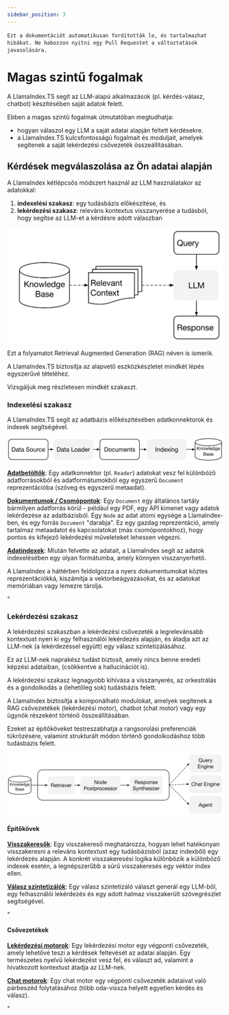 ```yaml
---
sidebar_position: 3
---
```


`Ezt a dokumentációt automatikusan fordították le, és tartalmazhat hibákat. Ne habozzon nyitni egy Pull Requestet a változtatások javasolására.`

# Magas szintű fogalmak

A LlamaIndex.TS segít az LLM-alapú alkalmazások (pl. kérdés-válasz, chatbot) készítésében saját adatok felett.

Ebben a magas szintű fogalmak útmutatóban megtudhatja:

- hogyan válaszol egy LLM a saját adatai alapján feltett kérdésekre.
- a LlamaIndex.TS kulcsfontosságú fogalmait és moduljait, amelyek segítenek a saját lekérdezési csővezeték összeállításában.

## Kérdések megválaszolása az Ön adatai alapján

A LlamaIndex kétlépcsős módszert használ az LLM használatakor az adatokkal:

1. **indexelési szakasz**: egy tudásbázis előkészítése, és
2. **lekérdezési szakasz**: releváns kontextus visszanyerése a tudásból, hogy segítse az LLM-et a kérdésre adott válaszban

![](./_static/concepts/rag.jpg)

Ezt a folyamatot Retrieval Augmented Generation (RAG) néven is ismerik.

A LlamaIndex.TS biztosítja az alapvető eszközkészletet mindkét lépés egyszerűvé tételéhez.

Vizsgáljuk meg részletesen mindkét szakaszt.

### Indexelési szakasz

A LlamaIndex.TS segít az adatbázis előkészítésében adatkonnektorok és indexek segítségével.

![](./_static/concepts/indexing.jpg)

[**Adatbetöltők**](./modules/high_level/data_loader.md):
Egy adatkonnektor (pl. `Reader`) adatokat vesz fel különböző adatforrásokból és adatformátumokból egy egyszerű `Document` reprezentációba (szöveg és egyszerű metaadat).

[**Dokumentumok / Csomópontok**](./modules/high_level/documents_and_nodes.md): Egy `Document` egy általános tartály bármilyen adatforrás körül - például egy PDF, egy API kimenet vagy adatok lekérdezése az adatbázisból. Egy `Node` az adat atomi egysége a LlamaIndex-ben, és egy forrás `Document` "darabja". Ez egy gazdag reprezentáció, amely tartalmaz metaadatot és kapcsolatokat (más csomópontokhoz), hogy pontos és kifejező lekérdezési műveleteket lehessen végezni.

[**Adatindexek**](./modules/high_level/data_index.md):
Miután felvette az adatait, a LlamaIndex segít az adatok indexelésében egy olyan formátumba, amely könnyen visszanyerhető.

A LlamaIndex a háttérben feldolgozza a nyers dokumentumokat köztes reprezentációkká, kiszámítja a vektorbeágyazásokat, és az adatokat memóriában vagy lemezre tárolja.

"

### Lekérdezési szakasz

A lekérdezési szakaszban a lekérdezési csővezeték a legrelevánsabb kontextust nyeri ki egy felhasználói lekérdezés alapján,
és átadja azt az LLM-nek (a lekérdezéssel együtt) egy válasz szintetizálásához.

Ez az LLM-nek naprakész tudást biztosít, amely nincs benne eredeti képzési adataiban,
(csökkentve a hallucinációt is).

A lekérdezési szakasz legnagyobb kihívása a visszanyerés, az orkestrálás és a gondolkodás a (lehetőleg sok) tudásbázis felett.

A LlamaIndex biztosítja a komponálható modulokat, amelyek segítenek a RAG csővezetékek (lekérdezési motor), chatbot (chat motor) vagy egy ügynök részeként történő összeállításában.

Ezeket az építőköveket testreszabhatja a rangsorolási preferenciák tükrözésére, valamint strukturált módon történő gondolkodáshoz több tudásbázis felett.

![](./_static/concepts/querying.jpg)

#### Építőkövek

[**Visszakeresők**](./modules/low_level/retriever.md):
Egy visszakereső meghatározza, hogyan lehet hatékonyan visszakeresni a releváns kontextust egy tudásbázisból (azaz indexből) egy lekérdezés alapján.
A konkrét visszakeresési logika különbözik a különböző indexek esetén, a legnépszerűbb a sűrű visszakeresés egy vektor index ellen.

[**Válasz szintetizálók**](./modules/low_level/response_synthesizer.md):
Egy válasz szintetizáló választ generál egy LLM-ből, egy felhasználói lekérdezés és egy adott halmaz visszakerült szövegrészlet segítségével.

"

#### Csővezetékek

[**Lekérdezési motorok**](./modules/high_level/query_engine.md):
Egy lekérdezési motor egy végponti csővezeték, amely lehetővé teszi a kérdések feltevését az adatai alapján.
Egy természetes nyelvű lekérdezést vesz fel, és választ ad, valamint a hivatkozott kontextust átadja az LLM-nek.

[**Chat motorok**](./modules/high_level/chat_engine.md):
Egy chat motor egy végponti csővezeték adataival való párbeszéd folytatásához
(több oda-vissza helyett egyetlen kérdés és válasz).

"
